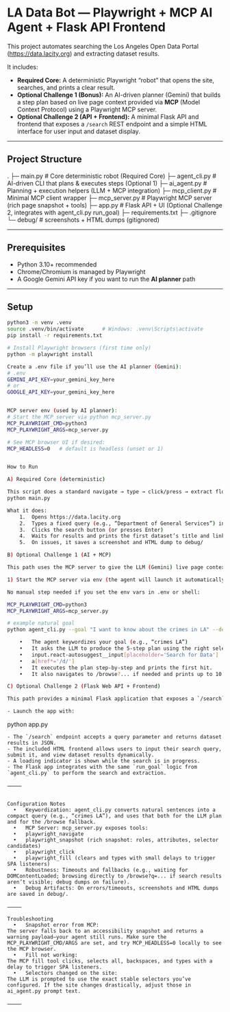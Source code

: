 # LA Data Bot — Playwright + MCP AI Agent + Flask API Frontend

This project automates searching the Los Angeles Open Data Portal (https://data.lacity.org) and extracting dataset results.

It includes:
- **Required Core:** A deterministic Playwright “robot” that opens the site, searches, and prints a clear result.
- **Optional Challenge 1 (Bonus):** An AI-driven planner (Gemini) that builds a step plan based on live page context provided via **MCP** (Model Context Protocol) using a Playwright MCP server.
- **Optional Challenge 2 (API + Frontend):** A minimal Flask API and frontend that exposes a `/search` REST endpoint and a simple HTML interface for user input and dataset display.

---

## Project Structure
.
├─ main.py                 # Core deterministic robot (Required Core)
├─ agent_cli.py            # AI-driven CLI that plans & executes steps (Optional 1)
├─ ai_agent.py             # Planning + execution helpers (LLM + MCP integration)
├─ mcp_client.py           # Minimal MCP client wrapper
├─ mcp_server.py           # Playwright MCP server (rich page snapshot + tools)
├─ app.py                  # Flask API + UI (Optional Challenge 2, integrates with agent_cli.py run_goal)
├─ requirements.txt
├─ .gitignore
└─ debug/                  # screenshots + HTML dumps (gitignored)

---

## Prerequisites

- Python 3.10+ recommended  
- Chrome/Chromium is managed by Playwright
- A Google Gemini API key if you want to run the **AI planner** path

---

## Setup

```bash
python3 -m venv .venv
source .venv/bin/activate      # Windows: .venv\Scripts\activate
pip install -r requirements.txt

# Install Playwright browsers (first time only)
python -m playwright install

Create a .env file if you’ll use the AI planner (Gemini):
# .env
GEMINI_API_KEY=your_gemini_key_here
# or
GOOGLE_API_KEY=your_gemini_key_here


MCP server env (used by AI planner):
# Start the MCP server via python mcp_server.py
MCP_PLAYWRIGHT_CMD=python3
MCP_PLAYWRIGHT_ARGS=mcp_server.py

# See MCP browser UI if desired:
MCP_HEADLESS=0   # default is headless (unset or 1)


How to Run

A) Required Core (deterministic)

This script does a standard navigate → type → click/press → extract flow and prints the result.
python main.py

What it does:
	1.	Opens https://data.lacity.org
	2.	Types a fixed query (e.g., “Department of General Services”) into the search box
	3.	Clicks the search button (or presses Enter)
	4.	Waits for results and prints the first dataset’s title and link
	5.	On issues, it saves a screenshot and HTML dump to debug/

B) Optional Challenge 1 (AI + MCP)

This path uses the MCP server to give the LLM (Gemini) live page context so it can plan the steps (wait_for, fill, press, extract), and then executes them.

1) Start the MCP server via env (the agent will launch it automatically):

No manual step needed if you set the env vars in .env or shell:

MCP_PLAYWRIGHT_CMD=python3
MCP_PLAYWRIGHT_ARGS=mcp_server.py

# example natural goal
python agent_cli.py --goal "I want to know about the crimes in LA" --debug

	•	The agent keywordizes your goal (e.g., “crimes LA”)
	•	It asks the LLM to produce the 5-step plan using the right selectors:
	•	input.react-autosuggest__input[placeholder='Search for Data']
	•	a[href*='/d/']
	•	It executes the plan step-by-step and prints the first hit.
	•	It also navigates to /browse?... if needed and prints up to 10 dataset results.

C) Optional Challenge 2 (Flask Web API + Frontend)

This path provides a minimal Flask application that exposes a `/search` REST endpoint and a simple HTML interface for user interaction.

- Launch the app with:
  ```
  python app.py
  ```
- The `/search` endpoint accepts a query parameter and returns dataset results in JSON.
- The included HTML frontend allows users to input their search query, submit it, and view dataset results dynamically.
- A loading indicator is shown while the search is in progress.
- The Flask app integrates with the same `run_goal` logic from `agent_cli.py` to perform the search and extraction.

⸻


Configuration Notes
	•	Keywordization: agent_cli.py converts natural sentences into a compact query (e.g., “crimes LA”), and uses that both for the LLM plan and for the /browse fallback.
	•	MCP Server: mcp_server.py exposes tools:
	•	playwright_navigate
	•	playwright_snapshot (rich snapshot: roles, attributes, selector candidates)
	•	playwright_click
	•	playwright_fill (clears and types with small delays to trigger SPA listeners)
	•	Robustness: Timeouts and fallbacks (e.g., waiting for DOMContentLoaded; browsing directly to /browse?q=... if search results aren’t visible; debug dumps on failure).
	•	Debug Artifacts: On errors/timeouts, screenshots and HTML dumps are saved in debug/.

⸻

Troubleshooting
	•	Snapshot error from MCP:
The server falls back to an accessibility snapshot and returns a warning payload—your agent still runs. Make sure the MCP_PLAYWRIGHT_CMD/ARGS are set, and try MCP_HEADLESS=0 locally to see the MCP browser.
	•	Fill not working:
The MCP fill tool clicks, selects all, backspaces, and types with a delay to trigger SPA listeners.
	•	Selectors changed on the site:
The LLM is prompted to use the exact stable selectors you’ve configured. If the site changes drastically, adjust those in ai_agent.py prompt text.

⸻

